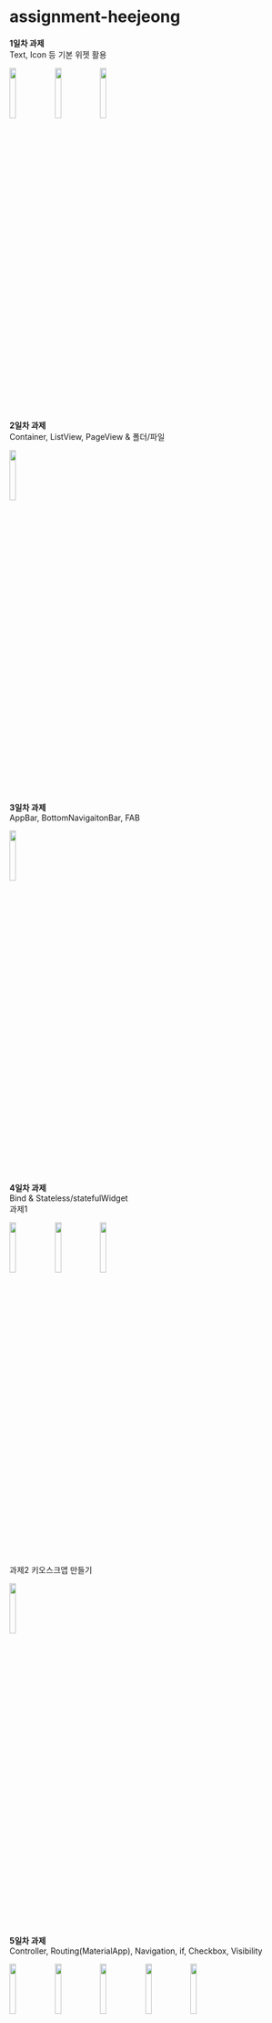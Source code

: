 # assignment-heejeong

<Strong>1일차 과제</Strong><br>
Text, Icon 등 기본 위젯 활용
<div>
<img src="https://sniperfactory.notion.site/image/https%3A%2F%2Fprod-files-secure.s3.us-west-2.amazonaws.com%2F4f763fdd-bbba-45d6-8677-39e1a021e572%2F37252f09-8049-4d27-b0f8-42ac14444e11%2FSimulator_Screenshot_-_iPhone_14_-_2023-09-17_at_19.51.49.png?table=block&id=809f7dde-e43d-4002-bd24-9e315df81a95&spaceId=4f763fdd-bbba-45d6-8677-39e1a021e572&width=580&userId=&cache=v2" width="15%" height="15%">
<img src="https://sniperfactory.notion.site/image/https%3A%2F%2Fprod-files-secure.s3.us-west-2.amazonaws.com%2F4f763fdd-bbba-45d6-8677-39e1a021e572%2F6735ffe2-a3d3-452f-882d-bd50dab1c1bd%2FSimulator_Screenshot_-_iPhone_14_-_2023-09-17_at_19.36.32.png?table=block&id=cea746bf-10ff-464e-8380-3d925b32d343&spaceId=4f763fdd-bbba-45d6-8677-39e1a021e572&width=580&userId=&cache=v2" width="15%" height="15%">
<img src="https://sniperfactory.notion.site/image/https%3A%2F%2Fprod-files-secure.s3.us-west-2.amazonaws.com%2F4f763fdd-bbba-45d6-8677-39e1a021e572%2F62eec72c-42b5-4199-b63b-a6d1d023d226%2FSimulator_Screenshot_-_iPhone_14_-_2023-09-17_at_20.08.22.png?table=block&id=adc07693-8501-4d84-a559-d2017a319a33&spaceId=4f763fdd-bbba-45d6-8677-39e1a021e572&width=2000&userId=&cache=v2" width="15%" height="15%">
</div>
<br>

<Strong>2일차 과제</Strong><br>
Container, ListView, PageView & 폴더/파일
<div><img src="https://file.notion.so/f/f/30db20a9-090d-4eab-88e9-e004dc368042/e69df6cc-fc54-4067-bd12-7b647ac0e848/2%EC%9D%BC%EC%B0%A8.gif?id=3c8b7cc1-e536-47d3-9662-5fc97bf98764&table=block&spaceId=30db20a9-090d-4eab-88e9-e004dc368042&expirationTimestamp=1695600000000&signature=4PowVqfyLL-TLveJbll-LseBoCgHNQG2VSa8CkC_Lzg&downloadName=2%EC%9D%BC%EC%B0%A8.gif" width="15%" height="15%"></div>
<br>

<Strong>3일차 과제</Strong><br>
AppBar, BottomNavigaitonBar, FAB
<div><img src="https://sniperfactory.notion.site/image/https%3A%2F%2Fs3-us-west-2.amazonaws.com%2Fsecure.notion-static.com%2Fd9e1380a-9842-4157-adb2-03704e4bcab0%2Fyoutubemusic_app.png?table=block&id=b5e7dc19-b141-44c2-997f-0e34a1939fe7&spaceId=4f763fdd-bbba-45d6-8677-39e1a021e572&width=380&userId=&cache=v2" width="15%" height="15%"></div>
<br>

<Strong>4일차 과제</Strong><br>
Bind & Stateless/statefulWidget<br>
과제1
<div><img src="https://file.notion.so/f/f/30db20a9-090d-4eab-88e9-e004dc368042/fe8aac03-fb1d-4732-8c87-8235d57c9a8c/2436D739-F0E0-4C46-A85A-9A4060AE0887.png?id=8dfb7f10-f772-4857-b27e-0ea7b9d9cc98&table=block&spaceId=30db20a9-090d-4eab-88e9-e004dc368042&expirationTimestamp=1695600000000&signature=8R0N1tR3gNy7HeSg-uf8jUirdsbmRaCV0uJlblVlJL4&downloadName=2436D739-F0E0-4C46-A85A-9A4060AE0887.png" width="15%" height="15%">
<img src="https://file.notion.so/f/f/30db20a9-090d-4eab-88e9-e004dc368042/243cc47a-f229-4275-9bad-411eba1b2cc2/94E73E6C-A9B2-47B5-989E-737EEF0AB90F.png?id=c98cc4cd-f9ca-48c4-b9b1-39ee9f99e4ca&table=block&spaceId=30db20a9-090d-4eab-88e9-e004dc368042&expirationTimestamp=1695600000000&signature=FjqvglbSQ3vyPCUDGvkXfWFVLJV_6c4L5ORHeLtYi5E&downloadName=94E73E6C-A9B2-47B5-989E-737EEF0AB90F.png" width="15%" height="15%">
<img src="https://file.notion.so/f/f/30db20a9-090d-4eab-88e9-e004dc368042/60fbc980-0706-452b-9a24-15dc9bc46f69/FB0CD7AF-62EA-408C-B38F-5301469419A6.png?id=39a3c806-fd6a-4424-a288-8a3a5a61274c&table=block&spaceId=30db20a9-090d-4eab-88e9-e004dc368042&expirationTimestamp=1695600000000&signature=rcdduw6GL3qVBmAtNI4hR2Z98QN9deznXBJfALPJSew&downloadName=FB0CD7AF-62EA-408C-B38F-5301469419A6.png" width="15%" height="15%">
</div>

과제2 키오스크앱 만들기
<div><img src="https://file.notion.so/f/f/30db20a9-090d-4eab-88e9-e004dc368042/e03da6bd-c2ef-4c5d-989d-b0ff8a047226/Screen_Recording_2023-01-27_at_5.43.26_PM.gif?id=5402028d-4320-4045-a99d-ab08a2432864&table=block&spaceId=30db20a9-090d-4eab-88e9-e004dc368042&expirationTimestamp=1695600000000&signature=oxjqwDMJAlCz8oniGle5tWQAIvzEpzy4CWz2wiXXF-I&downloadName=Screen+Recording+2023-01-27+at+5.43.26+PM.gif" width="15%" height="15%"></div>
<br>

<Strong>5일차 과제</Strong><br>
Controller, Routing(MaterialApp), Navigation, if, Checkbox, Visibility
<div><img src="https://file.notion.so/f/f/30db20a9-090d-4eab-88e9-e004dc368042/e74b9611-3f97-44bc-9550-5216b8c260a5/Untitled.png?id=474265db-21be-4685-ac6c-acd44035ab32&table=block&spaceId=30db20a9-090d-4eab-88e9-e004dc368042&expirationTimestamp=1695600000000&signature=yFHPOKe07A7JQg8dvFhcy3qC8ih7eS_VPfIDSkG8_Hw&downloadName=Untitled.png" width="15%" height="15%">
<img src="https://file.notion.so/f/f/30db20a9-090d-4eab-88e9-e004dc368042/e806dbff-97e1-4e11-86c8-1a38df12a45a/Untitled_(1).png?id=9022220d-c396-4e20-b3bc-2eb222c57577&table=block&spaceId=30db20a9-090d-4eab-88e9-e004dc368042&expirationTimestamp=1695600000000&signature=Ru4UfOfnDdTQnkqAR95H3gQPpCgXPbnrswcekKmxApI&downloadName=Untitled+%281%29.png" width="15%" height="15%">
<img src="https://file.notion.so/f/f/30db20a9-090d-4eab-88e9-e004dc368042/eb1abce6-e34d-4fe3-8e0d-ad723d36ee47/Untitled_(2).png?id=7c8c1106-d19b-4f4f-9317-98c5957a468a&table=block&spaceId=30db20a9-090d-4eab-88e9-e004dc368042&expirationTimestamp=1695600000000&signature=KOG9RexEgp64keVvoSpUhfpOYa9-FFY4_EHUCH6spJk&downloadName=Untitled+%282%29.png" width="15%" height="15%">
<img src="https://file.notion.so/f/s/52ade3e6-5865-43dd-9aa8-f66d78341a95/1%EB%B2%88%EB%AC%B8%EC%A0%9C.gif?id=7dae4c4a-9d6a-4c5c-ab34-2e2e6a8398e4&table=block&spaceId=4f763fdd-bbba-45d6-8677-39e1a021e572&expirationTimestamp=1695600000000&signature=MxY6jzHltJYwv1_C54pokJABL1BFDtB7_7QI0pEdHy8&downloadName=1%EB%B2%88%EB%AC%B8%EC%A0%9C.gif" width="15%" height="15%">
<img src="https://file.notion.so/f/f/30db20a9-090d-4eab-88e9-e004dc368042/fb99ff0e-07f6-4d07-a5d6-576fd4765da2/ezgif.com-video-to-gif.gif?id=9df0560e-78f8-45f1-ba7f-ffca0e53b4e6&table=block&spaceId=30db20a9-090d-4eab-88e9-e004dc368042&expirationTimestamp=1695600000000&signature=WWYnOqsR9SwGZuFvWazSZSZWY6HwfWyGgcSMdONyY_g&downloadName=ezgif.com-video-to-gif.gif" width="15%" height="15%"></div>
<br>

<Strong>6일차 과제</Strong><br>
List, for, map, where, ListView.builder<br>
과제1 (이미지1과 이미지2는 페이지 전환이 되도록 만드시오)
<div><img src="https://file.notion.so/f/s/1cd8a3a7-37c0-45fa-b65f-66f9c5311a95/Simulator_Screen_Shot_-_iPhone_14_Pro_Max_-_2023-02-07_at_18.18.58.png?id=be7ad2bb-d200-4d25-8f70-d982f62bcafa&table=block&spaceId=4f763fdd-bbba-45d6-8677-39e1a021e572&expirationTimestamp=1695758400000&signature=4_b5cMyyNlb0sCzxm6cQEnrWwkPvA0rqvb0szP8_6bk&downloadName=Simulator+Screen+Shot+-+iPhone+14+Pro+Max+-+2023-02-07+at+18.18.58.png" width="15%" height="15%">
<img src="https://file.notion.so/f/s/4a379b03-f628-405d-ab89-2417589b6854/Simulator_Screen_Shot_-_iPhone_14_Pro_Max_-_2023-02-07_at_18.25.34.png?id=6aed3ac7-04cb-40c9-bc65-7b5453ade5cf&table=block&spaceId=4f763fdd-bbba-45d6-8677-39e1a021e572&expirationTimestamp=1695758400000&signature=0rhOYqqcZ4jwhDjfSFfESTQUVr7SH9VpfDxjr7qRg2U&downloadName=Simulator+Screen+Shot+-+iPhone+14+Pro+Max+-+2023-02-07+at+18.25.34.png" width="15%" height="15%"></div>

과제2 키오스크앱 업그레이드
<div><img src="https://file.notion.so/f/s/693906cb-96ab-4f90-b158-d740ad6bde91/kiosk_2_app.gif?id=caf1aa05-89d4-42a0-8160-40891b0445db&table=block&spaceId=4f763fdd-bbba-45d6-8677-39e1a021e572&expirationTimestamp=1695758400000&signature=jsJEs36iazZeTPBWgXOUbR11GR7v3MBzfTOFxyrVUrk&downloadName=kiosk_2_app.gif" width="15%" height="15%">
</div>
<br>

<Strong>7일차 과제</Strong><br>
packages<br>
<div></div>
<br>

<Strong>8일차 과제</Strong><br>
HTTP, Dio, FutureBuilder, null-safety, 예외처리, 로딩 위젯<br>
<div></div>
<br>
